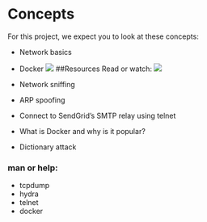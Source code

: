 # Concepts
For this project, we expect you to look at these concepts:

- Network basics
- Docker
![](https://www.itprotoday.com/sites/itprotoday.com/files/styles/article_featured_standard/public/docker.jpg?itok=oFjI0E9q)
##Resources
Read or watch:
![](https://www.thesslstore.com/blog/wp-content/uploads/2021/02/arp0.png)

- Network sniffing
- ARP spoofing
- Connect to SendGrid’s SMTP relay using telnet
- What is Docker and why is it popular?
- Dictionary attack

### man or help:

- tcpdump
- hydra
- telnet
- docker
